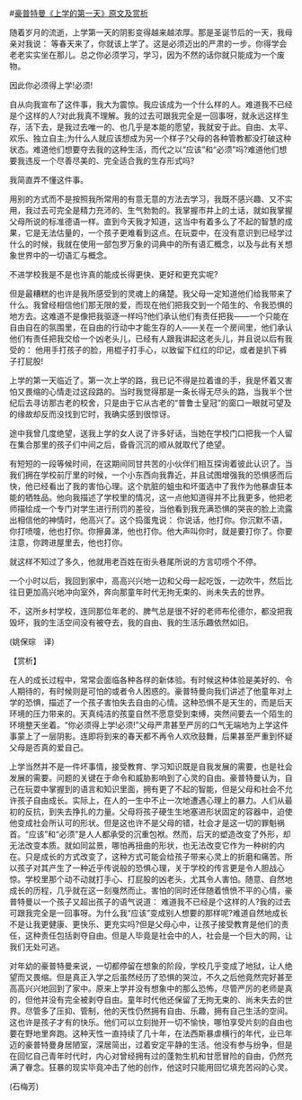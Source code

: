 #[豪普特曼《上学的第一天》原文及赏析](https://www.vrrw.net/wx/12035.html)

随着岁月的流逝，上学第一天的阴影变得越来越浓厚。那是圣诞节后的一天，我母亲对我说： 等春天来了，你就该上学了。这是必须迈出的严肃的一步。你得学会老老实实坐在那儿。总之你必须学习，学习，因为不然的话你就只能成为一个废物。

因此你必须得上学!必须!

自从向我宣布了这件事，我大为震惊。我应该成为一个什么样的人。难道我不已经是个这样的人?对此我真不理解。我的过去可跟我完全是一回事呀，就永远这样生存，活下去，是我过去唯一的、也几乎是本能的愿望，我就安于此。自由、太平、欢乐、独立自主;为什么人就应该想成为另一个样子?父母的各种管教都没打破这种状态。难道他们想要夺去我的这种生活，而代之以“应该”和“必须”吗?难道他们想要我违反一个尽善尽美的、完全适合我的生存形式吗?



我简直弄不懂这件事。

用别的方式而不是按照我所常用的有意无意的方法去学习，我既不感兴趣、又不实用，我过去可完全是精力充沛的、生气勃勃的。我掌握市井上的土话，就如我掌握父母所说的标准德语一样。直到今天我才知道，这当中有着多么了不起的智慧的成果，它是无法估量的，一个孩子更难看到这点。在玩耍中，在没有意识到已经学过什么的时候，我就在使用一部包罗万象的词典中的所有语汇概念，以及与此有关想象世界中的一切语汇与概念。

不进学校我是不是也许真的能成长得更快、更好和更充实呢?

但是最糟糕的也许是我所感受到的灵魂上的痛楚。我父母一定知道他们给我带来了什么。我曾经相信他们那无限的爱，而现在他们把我交到一个陌生的、令我恐惧的地方去。这难道不是像把我驱逐一样吗?他们承认他们有责任把我——一个只能在自由自在的氛围里，在自由的行动中才能生存的人——关在一个房间里，他们承认他们有责任把我交给一个凶老头儿，已经有人跟我讲起这老头儿，并且说以后有我受的： 他用手打孩子的脸，用棍子打手心，以致留下红红的印记，或者是扒下裤子打屁股!

上学的第一天临近了。第一次上学的路，我已记不得是拉着谁的手，我是怀着又害怕又畏缩的心情走过这段路的。当时我觉得那是一条长得无尽头的路，当我半个世纪后去寻访那古老的校舍，只是由于它从古老的“普鲁士皇冠”的窗口一眼就可望及的缘故却反而没找到它时，我确实感到很惊讶。

途中我曾几度绝望，送我上学的女人说了许多好话，当她在学校门口把我一个人留在集合那里的孩子们中间之后，昏昏沉沉的顺从就取代了绝望。

有短短的一段等候时间，在这期间同甘共苦的小伙伴们相互探询着彼此认识了。当我们拥在学校前厅里的时候，一个小东西向我靠近，并且试图增强我的恐惧感而后快，他已经看出了我的害怕心理。这个肮脏的蛆虫和坏蛋选中了我作为他暴虐狂本能的牺牲品。他向我描述了学校里的情况，这一点他知道得并不比我更多，他把老师描绘成一个专门对学生进行刑罚的差役，当他看到我充满恐惧的哭丧的脸上流露出相信他的神情时，他高兴了。这个捣蛋鬼说： 你说话，他打你。你沉默不语，你打喷嚏，他也打你。你擦鼻涕，他也打你。他大声叫你时，就是要打你了。你要注意，你跨进屋里去，他也打你。

就这样不知过了多久，他就用老百姓在街头巷尾所说的方言叨唠个不停。

一个小时以后，我回到家中，高高兴兴地一边和父母一起吃饭，一边吹牛，然后比往日更加高兴地冲向室外，奔向那童年时代无拘无束的、尚未失去的世界。

不，这所乡村学校，连同那位年老的、脾气总是很不好的老师布伦德尔，都没把我毁坏，我的生活空间没有被夺去，我的自由、我的生活乐趣依然如旧。

(姚保琮　译)

【赏析】

在人的成长过程中，常常会面临各种各样的新体验。有时候这种体验是美好的、令人期待的，有时候则是可怕的或者令人困惑的。豪普特曼向我们讲述了他童年对上学的恐惧，描述了一个孩子害怕失去自由的心情。这种恐惧不是天生的，而是后天环境的压力带来的。天真纯洁的孩童自然不愿意受到束缚，突然间要去一个陌生的环境整天坐着。“你必须得上学!必须!”父母严肃甚至严厉的口气无端地为上学这件事蒙上了一层阴影。连即将到来的春天都不再令人欢欣鼓舞，后果甚至严重到怀疑父母是否真的爱自己。

上学当然并不是一件坏事情，接受教育、学习知识既是自我发展的需要，也是社会发展的需要。问题的关键在于命令和威胁影响到了心灵的自由。豪普特曼认为，自己在玩耍中掌握到的语言和知识里面，拥有更了不起的智能，但是父母和社会不允许孩子自由成长。实际上，在人的一生中不止一次地遭遇心理上的暴力。人们从最初的反抗，到失去挣扎的力量。父母将孩子硬生生地塞进形状固定的容器中，迫使他变成社会所认可的形状。但是这也许不是父母的错，社会才是这一切的罪魁祸首。“应该”和“必须”是人人都承受的沉重包袱。然而，后天的塑造改变了外形，却无法改变本质。就如同盆景，哪怕再扭曲的形状，也无法改变它作为一种树的内在。只是成长的方式改变了，这种方式可能会给孩子带来心灵上的折磨和痛苦。所以孩子对其产生了一种近乎传说般的恐惧心理，关于学校的传言更是令人胆战心惊。学校里那个动不动就打手心、打屁股的凶老头，尤其令人害怕。随意、自然地成长的历程，几乎就在这一刻戛然而止。害怕的同时还伴随着愤愤不平的心情，豪普特曼以一个孩子又超出孩子的语气说道： 难道我不已经是个这样的人?我的过去可跟我完全是一回事呀。为什么我“应该”变成别人想要的那样呢?难道自然地成长不是让我更健康、更快乐、更充实吗?但是父母心中，让孩子接受教育是他们的责任，这种责任包括剥夺自由。但是人毕竟是社会中的人，社会是一个巨大的网，让我们无处可逃。

对年幼的豪普特曼来说，一切都停留在想象的阶段，学校几乎变成了地狱，让人绝望而又畏缩。但是真正入学之后虽然经历了恐惧的哭泣，不久之后他竟然完好甚至高高兴兴地回到了家中。原来上学并没有想象中的那么恐怖，尽管严厉的老师是真的，但他并没有完全被剥夺自由。童年时代他还保留了无拘无束的、尚未失去的世界。尽管多了压抑、管制，他的天性仍然拥有自由、乐趣，拥有自己生活的空间。这也许是孩子才有的快乐。他们可以立刻抛开一切不愉快，哪怕享受片刻的自由也要在野地里奔跑。这种天性一直持续了几十年，在法西斯暴虐横行的年代，业已年迈的豪普特曼身居陋室，深居简出，过着安定平静的生活。他没有参与纷争，但是在回忆自己青年时代时，内心对曾经拥有过的蓬勃生机和甘愿冒险的自由，仍然充满了眷念。狂暴的现实毕竟冲击了他的创作，他这时只能用回忆填充苦闷的心灵。

(石梅芳)

